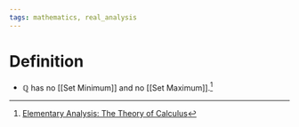 ```yaml
---
tags: mathematics, real_analysis
---
```


# Definition

- $\mathbb{Q}$ has no [[Set Minimum]] and no [[Set Maximum]].[^1]

[^1]: [Elementary Analysis: The Theory of Calculus](zotero://open-pdf/library/items/GUY2WR3V?page=32)